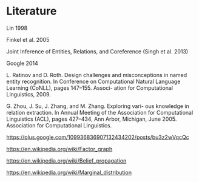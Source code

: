 # Literature

Lin 1998

Finkel et al. 2005

Joint Inference of Entities, Relations, and Coreference
(Singh et al. 2013)

Google 2014

L. Ratinov and D. Roth. Design challenges and misconceptions
in named entity recognition. In Conference on Computational
Natural Language Learning (CoNLL), pages 147–155. Associ-
ation for Computational Linguistics, 2009.

G. Zhou, J. Su, J. Zhang, and M. Zhang. Exploring vari-
ous knowledge in relation extraction. In Annual Meeting of
the Association for Computational Linguistics (ACL), pages
427–434, Ann Arbor, Michigan, June 2005. Association for
Computational Linguistics.

https://plus.google.com/109936836907132434202/posts/bu3z2wVqcQc

https://en.wikipedia.org/wiki/Factor_graph

https://en.wikipedia.org/wiki/Belief_propagation

https://en.wikipedia.org/wiki/Marginal_distribution
